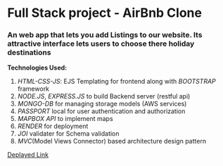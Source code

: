 <h1>Full Stack project - AirBnb Clone</h1>
<h3>An web app that lets you add Listings to our website. Its attractive interface lets users to choose there holiday destinations</h3>
<p><b>Technologies Used:</b></p>
<ol>
  <li><em>HTML-CSS-JS</em>: EJS Templating for frontend along with <em>BOOTSTRAP</em> framework</li>
  <li><em>NODE.JS</em>, <em>EXPRESS.JS</em> to build Backend server (restful api)</li>
  <li><em>MONGO-DB</em> for managing storage models (AWS services)</li>
  <li><em>PASSPORT</em> local for user authentication and authorization</li>
  <li><em>MAPBOX API</em> to implement maps</li>
  <li><em>RENDER</em> for deployment</li>
  <li><em>JOI</em> validater for Schema validation</li>
  <li><em>MVC</em>(Model Views Connector) based architecture design pattern</li>
</ol>

<a href="https://airbnbclone-1sgs.onrender.com/listings">Deplayed Link</a>
